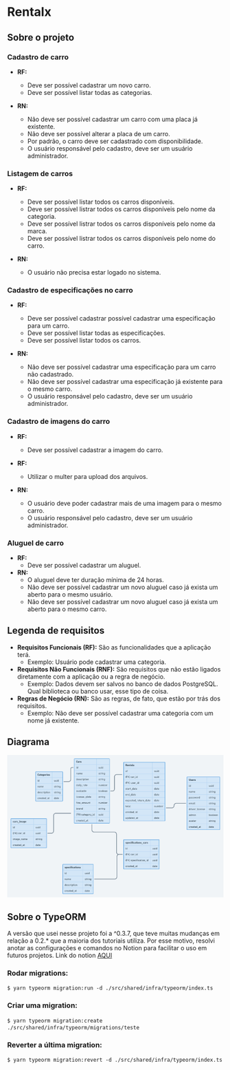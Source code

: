 # Rentalx
## Sobre o projeto
### Cadastro de carro
- **RF:**
  - Deve ser possível cadastrar um novo carro.
  - Deve ser possível listar todas as categorias.

- **RN:** 
  - Não deve ser possível cadastrar um carro com uma placa já existente.
  - Não deve ser possível alterar a placa de um carro.
  - Por padrão, o carro deve ser cadastrado com disponibilidade.
  - O usuário responsável pelo cadastro, deve ser um usuário administrador.

### Listagem de carros
- **RF:**
  - Deve ser possível listar todos os carros disponíveis.
  - Deve ser possível listrar todos os carros disponíveis pelo nome da categoria.
  - Deve ser possível listrar todos os carros disponíveis pelo nome da marca.
  - Deve ser possível listrar todos os carros disponíveis pelo nome do carro.

- **RN:**
  - O usuário não precisa estar logado no sistema.

### Cadastro de especificações no carro
- **RF:**
  - Deve ser possível cadastrar possível cadastrar uma especificação para um carro.
  - Deve ser possível listar todas as especificações.
  - Deve ser possível listar todos os carros.

- **RN:**
  - Não deve ser possível cadastrar uma especificação para um carro não cadastrado.
  - Não deve ser possível cadastrar uma especificação já existente para o mesmo carro.
  - O usuário responsável pelo cadastro, deve ser um usuário administrador.

### Cadastro de imagens do carro
- **RF:**
  - Deve ser possível cadastrar a imagem do carro.

- **RF:**
  - Utilizar o multer para upload dos arquivos.

- **RN:**
  - O usuário deve poder cadastrar mais de uma imagem para o mesmo carro.
  - O usuário responsável pelo cadastro, deve ser um usuário administrador.

### Aluguel de carro
- **RF:**
  - Deve ser possível cadastrar um aluguel.
- **RN:**
  - O aluguel deve ter duração mínima de 24 horas.
  - Não deve ser possível cadastrar um novo aluguel caso já exista um aberto para o mesmo usuário.
  - Não deve ser possível cadastrar um novo aluguel caso já exista um aberto para o mesmo carro.

## Legenda de requisitos
- **Requisitos Funcionais (RF):** São as funcionalidades que a aplicação terá.
  - Exemplo: Usuário pode cadastrar uma categoria.
- **Requisitos Não Funcionais (RNF):** São requisitos que não estão ligados diretamente com a aplicação ou a regra de negócio.
  - Exemplo: Dados devem ser salvos no banco de dados PostgreSQL. Qual biblioteca ou banco usar, esse tipo de coisa.
- **Regras de Negócio (RN):** São as regras, de fato, que estão por trás dos requisitos.
  - Exemplo: Não deve ser possível cadastrar uma categoria com um nome já existente.
  
## Diagrama
![diagram](diagram.png)

## Sobre o TypeORM
A versão que usei nesse projeto foi a ^0.3.7, que teve muitas mudanças em relação a 0.2.* que a maioria dos tutoriais utiliza. Por esse motivo, resolvi anotar as configurações e comandos no Notion para facilitar o uso em futuros projetos. Link do notion [AQUI](https://ruby-crow-8bf.notion.site/0-3-977b2ae35c464e4e91faf43c8d9b5bdb)

### Rodar migrations:
    $ yarn typeorm migration:run -d ./src/shared/infra/typeorm/index.ts

### Criar uma migration:
    $ yarn typeorm migration:create ./src/shared/infra/typeorm/migrations/teste

### Reverter a última migration:
    $ yarn typeorm migration:revert -d ./src/shared/infra/typeorm/index.ts